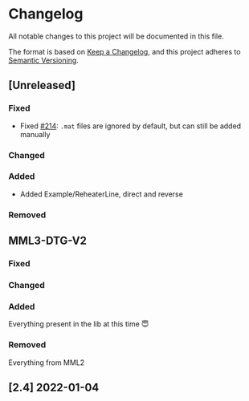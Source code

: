 # Changelog

All notable changes to this project will be documented in this file.

The format is based on [Keep a Changelog](https://keepachangelog.com/en/1.0.0/),
and this project adheres to [Semantic Versioning](https://semver.org/spec/v2.0.0.html).

## [Unreleased]

### Fixed
 - Fixed [#214](https://github.com/Metroscope-dev/metroscope-modeling-library/issues/214): `.mat` files are ignored by default, but can still be added manually

### Changed

### Added
 - Added Example/ReheaterLine, direct and reverse

### Removed


## MML3-DTG-V2

### Fixed

### Changed

### Added
Everything present in the lib at this time 😇

### Removed
Everything from MML2

## [2.4] 2022-01-04
